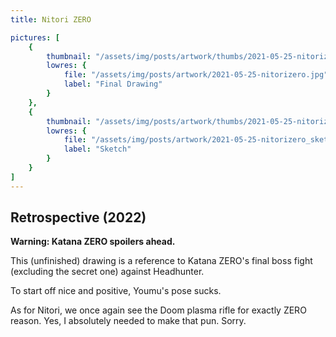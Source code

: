 ```yaml
---
title: Nitori ZERO

pictures: [
	{
		thumbnail: "/assets/img/posts/artwork/thumbs/2021-05-25-nitorizero.jpg",
		lowres: {
			file: "/assets/img/posts/artwork/2021-05-25-nitorizero.jpg",
			label: "Final Drawing"
		}
	},
	{
		thumbnail: "/assets/img/posts/artwork/thumbs/2021-05-25-nitorizero_sketch.jpg",
		lowres: {
			file: "/assets/img/posts/artwork/2021-05-25-nitorizero_sketch.jpg",
			label: "Sketch"
		}
	}
]
---
```

## Retrospective (2022)
**Warning: Katana ZERO spoilers ahead.**

This (unfinished) drawing is a reference to Katana ZERO's final boss fight (excluding the secret one) against Headhunter.

To start off nice and positive, Youmu's pose sucks.

As for Nitori, we once again see the Doom plasma rifle for exactly ZERO reason. Yes, I absolutely needed to make that pun. Sorry.
